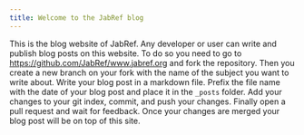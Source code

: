 ```yaml
---
title: Welcome to the JabRef blog
---
```


This is the blog website of JabRef.
Any developer or user can write and publish blog posts on this website.
To do so you need to go to <https://github.com/JabRef/www.jabref.org> and fork the repository.
Then you create a new branch on your fork with the name of the subject you want to write about.
Write your blog post in a markdown file.
Prefix the file name with the date of your blog post and place it in the `_posts` folder.
Add your changes to your git index, commit, and push your changes.
Finally open a pull request and wait for feedback.
Once your changes are merged your blog post will be on top of this site.
